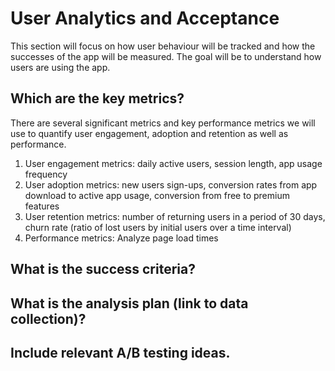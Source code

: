 # User Analytics and Acceptance
This section will focus on how user behaviour will be tracked and how the successes of the app will be measured. The goal will be to understand how users are using the app.

## Which are the key metrics?
There are several significant metrics and key performance metrics we will use to quantify user engagement, adoption and retention as well as performance.

1. User engagement metrics: daily active users, session length, app usage frequency
1. User adoption metrics: new users sign-ups, conversion rates from app download to active app usage, conversion from free to premium features
1. User retention metrics: number of returning users in a period of 30 days, churn rate (ratio of lost users by initial users over a time interval)
1. Performance metrics: Analyze page load times

## What is the success criteria?

## What is the analysis plan (link to data collection)?

## Include relevant A/B testing ideas.

